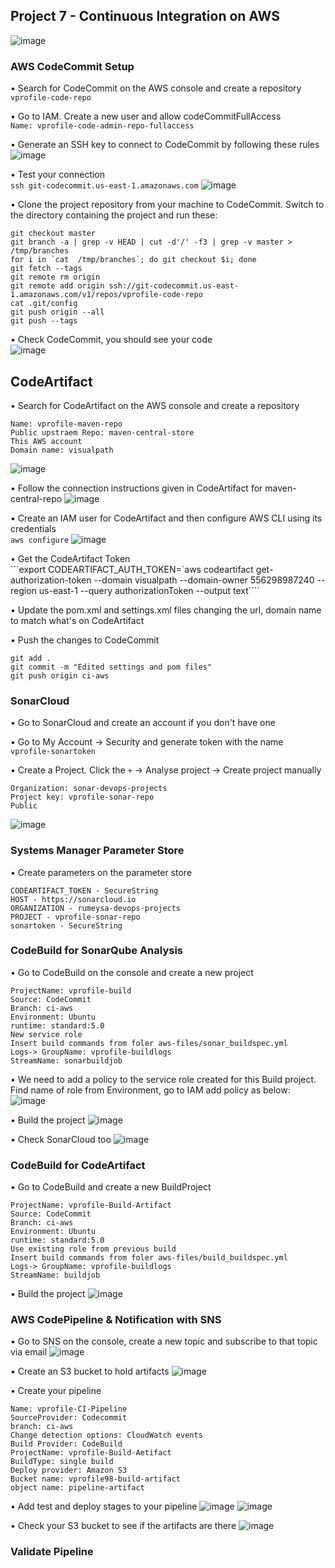 ## Project 7 - Continuous Integration on AWS

![image](https://user-images.githubusercontent.com/31238382/231545952-f3bbd9a5-b5c4-4a13-b3e1-a668521afe08.png)

### AWS CodeCommit Setup
• Search for CodeCommit on the AWS console and create a repository <br>
```vprofile-code-repo```

• Go to IAM. Create a new user and allow codeCommitFullAccess <br>
```Name: vprofile-code-admin-repo-fullaccess```

• Generate an SSH key to connect to CodeCommit by following these rules
![image](https://user-images.githubusercontent.com/31238382/231552269-6d0d63d5-5c7f-4de8-bb39-e7d744fe2eb0.png)

• Test your connection<br>
```ssh git-codecommit.us-east-1.amazonaws.com```
![image](https://user-images.githubusercontent.com/31238382/231552620-041a608c-e3d4-4632-b831-850109551a26.png)

• Clone the project repository from your machine to CodeCommit. Switch to the directory containing the project and run these:<br>
```
git checkout master
git branch -a | grep -v HEAD | cut -d'/' -f3 | grep -v master > /tmp/branches
for i in `cat  /tmp/branches`; do git checkout $i; done
git fetch --tags
git remote rm origin
git remote add origin ssh://git-codecommit.us-east-1.amazonaws.com/v1/repos/vprofile-code-repo
cat .git/config
git push origin --all
git push --tags
```

• Check CodeCommit, you should see your code<br>
![image](https://user-images.githubusercontent.com/31238382/231553118-3f7a89c7-c94b-47a6-ab74-5de82da5f358.png)

## CodeArtifact
• Search for CodeArtifact on the AWS console and create a repository <br>
```
Name: vprofile-maven-repo
Public upstraem Repo: maven-central-store
This AWS account
Domain name: visualpath
```
![image](https://user-images.githubusercontent.com/31238382/231553582-55ecd57a-d420-4048-9608-86fb43741b8c.png)

• Follow the connection instructions given in CodeArtifact for maven-central-repo
![image](https://user-images.githubusercontent.com/31238382/231554031-082c4617-c53b-4f0e-90ea-c58fd827f680.png)

• Create an IAM user for CodeArtifact and then configure AWS CLI using its credentials <br>
```aws configure```
![image](https://user-images.githubusercontent.com/31238382/231554627-5b84cee4-c292-488e-a208-ee9f168bb3eb.png)

• Get the CodeArtifact Token <br>
```export CODEARTIFACT_AUTH_TOKEN=`aws codeartifact get-authorization-token --domain visualpath --domain-owner 556298987240 --region us-east-1 --query authorizationToken --output text````

• Update the pom.xml and settings.xml files changing the url, domain name to match what's on CodeArtifact <br>

• Push the changes to CodeCommit <br>
```
git add .
git commit -m "Edited settings and pom files"
git push origin ci-aws
```

### SonarCloud
• Go to SonarCloud and create an account if you don't have one <br>

• Go to My Account -> Security and generate token with the name ```vprofile-sonartoken``` <br>

• Create a Project. Click the ```+``` -> Analyse project -> Create project manually <br>
```
Organization: sonar-devops-projects
Project key: vprofile-sonar-repo
Public
```
![image](https://user-images.githubusercontent.com/31238382/231556256-158450f7-8d4c-4cda-983d-1742f2a84895.png)

### Systems Manager Parameter Store
• Create parameters on the parameter store <br>
```
CODEARTIFACT_TOKEN - SecureString	
HOST - https://sonarcloud.io
ORGANIZATION - rumeysa-devops-projects
PROJECT - vprofile-sonar-repo
sonartoken - SecureString
```

### CodeBuild for SonarQube Analysis
• Go to CodeBuild on the console and create a new project <br>
```
ProjectName: vprofile-build
Source: CodeCommit
Branch: ci-aws
Environment: Ubuntu
runtime: standard:5.0
New service role
Insert build commands from foler aws-files/sonar_buildspec.yml
Logs-> GroupName: vprofile-buildlogs
StreamName: sonarbuildjob
```

• We need to add a policy to the service role created for this Build project. Find name of role from Environment, go to IAM add policy as below:
![image](https://user-images.githubusercontent.com/31238382/231557045-1b4a9ddf-5d71-4451-bb4e-b56621d32e14.png)

• Build the project
![image](https://user-images.githubusercontent.com/31238382/231557192-0a64c780-1548-46f7-ae10-f695595e3fff.png)

• Check SonarCloud too
![image](https://user-images.githubusercontent.com/31238382/231557379-18a9ff1b-a157-45af-a514-6caf67a5d746.png)

### CodeBuild for CodeArtifact
• Go to CodeBuild and create a new BuildProject<br>
```
ProjectName: vprofile-Build-Artifact
Source: CodeCommit
Branch: ci-aws
Environment: Ubuntu
runtime: standard:5.0
Use existing role from previous build
Insert build commands from foler aws-files/build_buildspec.yml
Logs-> GroupName: vprofile-buildlogs
StreamName: buildjob
```

• Build the project
![image](https://user-images.githubusercontent.com/31238382/231557878-8a7e6800-056d-478d-88d3-f9b40e2ce81c.png)

### AWS CodePipeline & Notification with SNS
• Go to SNS on the console, create a new topic and subscribe to that topic via email
![image](https://user-images.githubusercontent.com/31238382/231558085-7b7c4bef-2749-477a-a411-e3f3c59b04b4.png)

• Create an S3 bucket to hold artifacts
![image](https://user-images.githubusercontent.com/31238382/231558332-9ace5e9f-630f-43d8-98cf-d51ec99c2cdf.png)

• Create your pipeline
```
Name: vprofile-CI-Pipeline
SourceProvider: Codecommit
branch: ci-aws
Change detection options: CloudWatch events
Build Provider: CodeBuild
ProjectName: vprofile-Build-Aetifact
BuildType: single build
Deploy provider: Amazon S3
Bucket name: vprofile98-build-artifact
object name: pipeline-artifact
```

• Add test and deploy stages to your pipeline
![image](https://user-images.githubusercontent.com/31238382/231558714-4496a633-c6e7-409b-845f-678fdb300f40.png)
![image](https://user-images.githubusercontent.com/31238382/231558781-edefcdbb-bf5e-4467-a794-76eef2e46e8c.png)

• Check your S3 bucket to see if the artifacts are there
![image](https://user-images.githubusercontent.com/31238382/231558920-65b371de-6ed7-453d-89da-07ff80242f0a.png)

### Validate Pipeline

